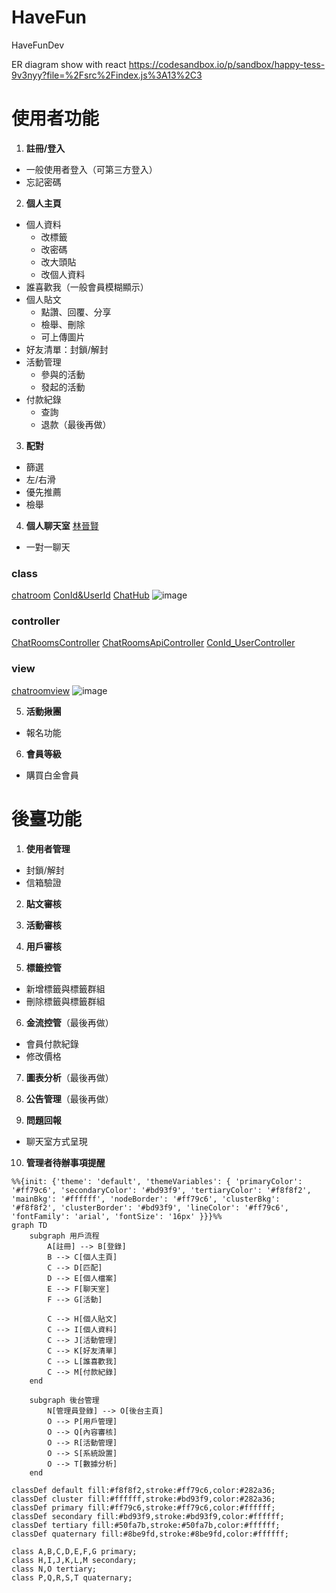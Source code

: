 # HaveFun
HaveFunDev

ER diagram show with react
https://codesandbox.io/p/sandbox/happy-tess-9v3nyy?file=%2Fsrc%2Findex.js%3A13%2C3





# 使用者功能
1. **註冊/登入**
  * 一般使用者登入（可第三方登入）
  * 忘記密碼

2. **個人主頁**
  * 個人資料
    - 改標籤
    - 改密碼
    - 改大頭貼
    - 改個人資料
  * 誰喜歡我（一般會員模糊顯示）
  * 個人貼文
    - 點讚、回覆、分享
    - 檢舉、刪除
    - 可上傳圖片
  * 好友清單：封鎖/解封
  * 活動管理
    - 參與的活動
    - 發起的活動
  * 付款紀錄
    - 查詢
    - 退款（最後再做）

3. **配對**        
  * 篩選
  * 左/右滑
  * 優先推薦
  * 檢舉

4. **個人聊天室**     [林晉賢](https://github.com/linjinhsien/)
  * 一對一聊天

### class
[chatroom](https://github.com/Turner-Chang/HaveFun/blob/main/HaveFun/Models/ChatRoom.cs)
[ConId&UserId](https://github.com/Turner-Chang/HaveFun/blob/main/HaveFun/Models/ConId%26UserId.cs)
[ChatHub](https://github.com/Turner-Chang/HaveFun/blob/main/HaveFun/ChatHub.cs)
![image](https://github.com/user-attachments/assets/666126cc-4d12-442d-a641-df7a0097f6e8)


### controller
  [ChatRoomsController](https://github.com/Turner-Chang/HaveFun/blob/main/HaveFun/Controllers/ChatRoomsController.cs)
  [ChatRoomsApiController](https://github.com/Turner-Chang/HaveFun/blob/main/HaveFun/Controllers/APIs/ChatRoomsApiController.cs)
  [ConId_UserController](https://github.com/Turner-Chang/HaveFun/blob/main/HaveFun/Controllers/APIs/ConId_UserController.cs)
 ### view
 [chatroomview](https://github.com/Turner-Chang/HaveFun/blob/main/HaveFun/Views/ChatRooms/Main.cshtml)
 ![image](https://github.com/user-attachments/assets/16a38cdf-30f7-41da-b90f-36b2c5dfe0da)


5. **活動揪團**
  * 報名功能

6. **會員等級**
  * 購買白金會員

# 後臺功能
1. **使用者管理**
  * 封鎖/解封
  * 信箱驗證

2. **貼文審核**

3. **活動審核**

4. **用戶審核**

5. **標籤控管**
  * 新增標籤與標籤群組
  * 刪除標籤與標籤群組

6. **金流控管**（最後再做）
  * 會員付款紀錄
  * 修改價格

7. **圖表分析**（最後再做）

8. **公告管理**（最後再做）

9. **問題回報**
  * 聊天室方式呈現

10. **管理者待辦事項提醒**
```mermaid
%%{init: {'theme': 'default', 'themeVariables': { 'primaryColor': '#ff79c6', 'secondaryColor': '#bd93f9', 'tertiaryColor': '#f8f8f2', 'mainBkg': '#ffffff', 'nodeBorder': '#ff79c6', 'clusterBkg': '#f8f8f2', 'clusterBorder': '#bd93f9', 'lineColor': '#ff79c6', 'fontFamily': 'arial', 'fontSize': '16px' }}}%%
graph TD
    subgraph 用戶流程
        A[註冊] --> B[登錄]
        B --> C[個人主頁]
        C --> D[匹配]
        D --> E[個人檔案]
        E --> F[聊天室]
        F --> G[活動]
        
        C --> H[個人貼文]
        C --> I[個人資料]
        C --> J[活動管理]
        C --> K[好友清單]
        C --> L[誰喜歡我]
        C --> M[付款紀錄]
    end
    
    subgraph 後台管理
        N[管理員登錄] --> O[後台主頁]
        O --> P[用戶管理]
        O --> Q[內容審核]
        O --> R[活動管理]
        O --> S[系統設置]
        O --> T[數據分析]
    end

classDef default fill:#f8f8f2,stroke:#ff79c6,color:#282a36;
classDef cluster fill:#ffffff,stroke:#bd93f9,color:#282a36;
classDef primary fill:#ff79c6,stroke:#ff79c6,color:#ffffff;
classDef secondary fill:#bd93f9,stroke:#bd93f9,color:#ffffff;
classDef tertiary fill:#50fa7b,stroke:#50fa7b,color:#ffffff;
classDef quaternary fill:#8be9fd,stroke:#8be9fd,color:#ffffff;

class A,B,C,D,E,F,G primary;
class H,I,J,K,L,M secondary;
class N,O tertiary;
class P,Q,R,S,T quaternary;
```
